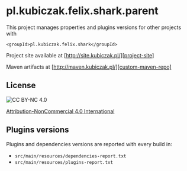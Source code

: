 
pl.kubiczak.felix.shark.parent
==============================

This project manages properties and plugins versions for other projects with

    <groupId>pl.kubiczak.felix.shark</groupId>

Project site available at [http://site.kubiczak.pl/][project-site]

Maven artifacts at [http://maven.kubiczak.pl/][custom-maven-repo]

License
-------

![CC BY-NC 4.0](https://licensebuttons.net/l/by-nc/4.0/88x31.png "Attribution-NonCommercial 4.0 International")

[Attribution-NonCommercial 4.0 International][license]


Plugins versions
---------------------

Plugins and dependencies versions are reported with every build in:

* `src/main/resources/dependencies-report.txt`
* `src/main/resources/plugins-report.txt`


[maven-release-plugin]: https://maven.apache.org/maven-release/maven-release-plugin/
[license]: http://creativecommons.org/licenses/by-nc/4.0/
[project-site]: http://site.kubiczak.pl/
[custom-maven-repo]: http://maven.kubiczak.pl/
